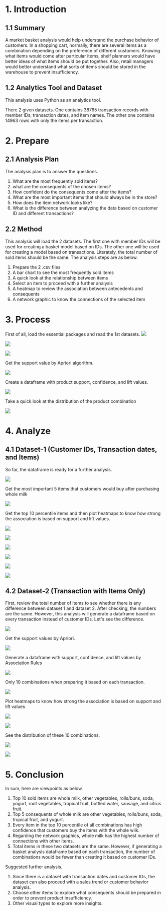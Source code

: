 # 1. Introduction
## 1.1 Summary
A market basket analysis would help understand the purchase behavior of customers. In a shopping cart, normally, there are several items as a combination depending on the preference of different customers. Knowing what items would come after particular items, shelf planners would have better ideas of what items should be put together. Also, retail managers would better understand what sorts of items should be stored in the warehouse to prevent insufficiency.

## 1.2 Analytics Tool and Dataset
This analysis uses Python as an analytics tool.

There 2 given datasets. One contains 38765 transaction records with member IDs, transaction dates, and item names. The other one contains 14963 rows with only the items per transaction.

# 2. Prepare
## 2.1 Analysis Plan
The analysis plan is to answer the questions.

1. What are the most frequently sold items?
2. what are the consequents of the chosen items?
3. How confident do the consequents come after the items?
4. What are the most important items that should always be in the store?
5. How does the item network looks like?
6. What is the difference between analyzing the data based on customer ID and different transactions?

## 2.2 Method
This analysis will load the 2 datasets. The first one with member IDs will be used for creating a basket model based on IDs. The other one will be used for creating a model based on transactions. Literately, the total number of sold items should be the same. The analysis steps are as below.

1. Prepare the 2 .csv files
2. A bar chart to see the most frequently sold items
3. A quick look at the relationship between items
4. Select an item to proceed with a further analysis
5. A heatmap to review the association between antecedents and consequents
6. A network graphic to know the connections of the selected item

# 3. Process
First of all, load the essential packages and read the 1st datasets.
![](https://github.com/foolwuilin/Data_Analytics_Projects/blob/main/Market%20Basket%20Analysis/images/df_01.jpg)

![](https://github.com/foolwuilin/Data_Analytics_Projects/blob/main/Market%20Basket%20Analysis/images/plot_01.jpg)

![](https://github.com/foolwuilin/Data_Analytics_Projects/blob/main/Market%20Basket%20Analysis/images/df_02.jpg)

Get the support value by Apriori algorithm.

![](https://github.com/foolwuilin/Data_Analytics_Projects/blob/main/Market%20Basket%20Analysis/images/df_03.jpg)

Create a dataframe with product support, confidence, and lift values.

![](https://github.com/foolwuilin/Data_Analytics_Projects/blob/main/Market%20Basket%20Analysis/images/df_04.jpg)

Take a quick look at the distribution of the product combination

![](https://github.com/foolwuilin/Data_Analytics_Projects/blob/main/Market%20Basket%20Analysis/images/plot_02.jpg)

# 4. Analyze
## 4.1 Dataset-1 (Customer IDs, Transaction dates, and Items)
So far, the dataframe is ready for a further analysis.

![](https://github.com/foolwuilin/Data_Analytics_Projects/blob/main/Market%20Basket%20Analysis/images/df_05.jpg)

Get the most important 5 items that customers would buy after purchasing whole milk

![](https://github.com/foolwuilin/Data_Analytics_Projects/blob/main/Market%20Basket%20Analysis/images/df_06.jpg)

Get the top 10 percentile items and then plot heatmaps to know how strong the association is based on support and lift values.

![](https://github.com/foolwuilin/Data_Analytics_Projects/blob/main/Market%20Basket%20Analysis/images/plot_03.jpg)

![](https://github.com/foolwuilin/Data_Analytics_Projects/blob/main/Market%20Basket%20Analysis/images/plot_04.jpg)

![](https://github.com/foolwuilin/Data_Analytics_Projects/blob/main/Market%20Basket%20Analysis/images/plot_05.jpg)

![](https://github.com/foolwuilin/Data_Analytics_Projects/blob/main/Market%20Basket%20Analysis/images/plot_06.jpg)

![](https://github.com/foolwuilin/Data_Analytics_Projects/blob/main/Market%20Basket%20Analysis/images/plot_07.jpg)

![](https://github.com/foolwuilin/Data_Analytics_Projects/blob/main/Market%20Basket%20Analysis/images/plot_08.jpg)

## 4.2 Dataset-2 (Transaction with Items Only)
First, review the total number of items to see whether there is any difference between dataset 1 and dataset 2. After checking, the numbers are the same. However, this analysis will generate a dataframe based on every transaction instead of customer IDs. Let's see the difference.

![](https://github.com/foolwuilin/Data_Analytics_Projects/blob/main/Market%20Basket%20Analysis/images/plot_09.jpg)

Get the support values by Apriori.

![](https://github.com/foolwuilin/Data_Analytics_Projects/blob/main/Market%20Basket%20Analysis/images/df_07.jpg)

Generate a dataframe with support, confidence, and lift values by Association Rules 

![](https://github.com/foolwuilin/Data_Analytics_Projects/blob/main/Market%20Basket%20Analysis/images/df_08.jpg)

Only 10 combinations when preparing it based on each transaction.

![](https://github.com/foolwuilin/Data_Analytics_Projects/blob/main/Market%20Basket%20Analysis/images/plot_10.jpg)

Plot heatmaps to know how strong the association is based on support and lift values

![](https://github.com/foolwuilin/Data_Analytics_Projects/blob/main/Market%20Basket%20Analysis/images/plot_11.jpg)

![](https://github.com/foolwuilin/Data_Analytics_Projects/blob/main/Market%20Basket%20Analysis/images/plot_12.jpg)

See the distribution of these 10 combinations.

![](https://github.com/foolwuilin/Data_Analytics_Projects/blob/main/Market%20Basket%20Analysis/images/plot_13.jpg)

![](https://github.com/foolwuilin/Data_Analytics_Projects/blob/main/Market%20Basket%20Analysis/images/plot_14.jpg)

# 5. Conclusion
In sum, here are viewpoints as below.

1. Top 10 sold items are whole milk, other vegetables, rolls/buns, soda, yogurt, root vegetables, tropical fruit, bottled water, sausage, and citrus fruit.
2. Top 5 consequents of whole milk are other vegetables, rolls/buns, soda, tropical fruit, and yogurt.
3. Every item in the top 10 percentile of all combinations has high confidence that customers buy the items with the whole wilk.
4. Regarding the network graphics, whole milk has the highest number of connections with other items.
5. Total items in these two datasets are the same. However, if generating a basket analysis dataframe based on each transaction, the number of combinations would be fewer than creating it based on customer IDs.

Suggested further analysis.

1. Since there is a dataset with transaction dates and customer IDs, the dataset can also proceed with a sales trend or customer behavior analysis.
2. Choose other items to explore what consequents should be prepared in order to prevent product insufficiency.
3. Other visual types to explore more insights.
